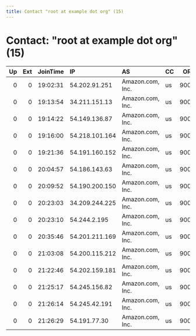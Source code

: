 ```yaml
---
title: Contact "root at example dot org" (15)
---
```


# Contact: "root at example dot org" (15)

|   Up |   Ext | JoinTime   | IP             | AS               | CC   |   ORp |   Dirp | OS    | Version   | Nickname            |   eFamMembers |
|-----:|------:|:-----------|:---------------|:-----------------|:-----|------:|-------:|:------|:----------|:--------------------|--------------:|
|    0 |     0 | 19:02:31   | 54.202.91.251  | Amazon.com, Inc. | us   |  9001 |      0 | Linux | 0.2.5.14  | citest20595MVKqtXfy |             1 |
|    0 |     0 | 19:13:54   | 34.211.151.13  | Amazon.com, Inc. | us   |  9001 |      0 | Linux | 0.2.9.11  | citest206033CTNw2LR |             1 |
|    0 |     0 | 19:14:22   | 54.149.136.87  | Amazon.com, Inc. | us   |  9001 |      0 | Linux | 0.2.9.11  | citest20602Rp2NVbv9 |             1 |
|    0 |     0 | 19:16:00   | 54.218.101.164 | Amazon.com, Inc. | us   |  9001 |      0 | Linux | 0.2.5.14  | citest206044tTFX4Em |             1 |
|    0 |     0 | 19:21:36   | 54.191.160.152 | Amazon.com, Inc. | us   |  9001 |      0 | Linux | 0.2.5.14  | citest20613Jh5hMInu |             1 |
|    0 |     0 | 20:04:57   | 54.186.143.63  | Amazon.com, Inc. | us   |  9001 |      0 | Linux | 0.2.9.11  | citest206143CTNw2LR |             1 |
|    0 |     0 | 20:09:52   | 54.190.200.150 | Amazon.com, Inc. | us   |  9001 |      0 | Linux | 0.2.9.11  | citest206153CTNw2LR |             1 |
|    0 |     0 | 20:23:03   | 34.209.244.225 | Amazon.com, Inc. | us   |  9001 |      0 | Linux | 0.2.9.11  | citest20633c2ZsKPhB |             1 |
|    0 |     0 | 20:23:10   | 54.244.2.195   | Amazon.com, Inc. | us   |  9001 |      0 | Linux | 0.2.9.11  | citest20635bFh4BEAL |             1 |
|    0 |     0 | 20:35:46   | 54.201.211.169 | Amazon.com, Inc. | us   |  9001 |      0 | Linux | 0.2.5.14  | citest20645JyBUTQmu |             1 |
|    0 |     0 | 21:03:08   | 54.200.115.212 | Amazon.com, Inc. | us   |  9001 |      0 | Linux | 0.2.5.14  | citest20712SIvEQPyK |             1 |
|    0 |     0 | 21:22:46   | 54.202.159.181 | Amazon.com, Inc. | us   |  9001 |      0 | Linux | 0.2.9.11  | citest20728VKYI3IZI |             1 |
|    0 |     0 | 21:25:17   | 54.245.156.82  | Amazon.com, Inc. | us   |  9001 |      0 | Linux | 0.2.9.11  | citest2072947ZVTs8f |             1 |
|    0 |     0 | 21:26:14   | 54.245.42.191  | Amazon.com, Inc. | us   |  9001 |      0 | Linux | 0.2.9.11  | citest20738aJZjvEMT |             1 |
|    0 |     0 | 21:26:29   | 54.191.77.30   | Amazon.com, Inc. | us   |  9001 |      0 | Linux | 0.2.5.14  | citest20719RhRKIkqK |             1 |
